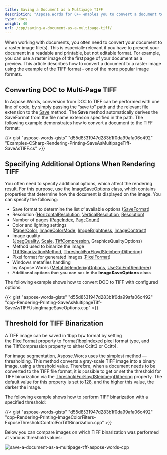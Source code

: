 ```yaml
---
title: Saving a Document as a Multipage TIFF
description: "Aspose.Words for C++ enables you to convert a document to a multi-page TIFF. To determine how the document is displayed on the image you need to specify additional options: resolution, number of pages, image binarization, etc."
type: docs
weight: 40
url: /cpp/saving-a-document-as-a-multipage-tiff/
---
```


When working with documents, you often need to convert your document to a raster image file(s). This is especially relevant if you have to present your document in a readable and printable, but not editable format. For example, you can use a raster image of the first page of your document as a preview. This article describes how to convert a document to a raster image using the example of the TIFF format – one of the more popular image formats.

## Converting DOC to Multi-Page TIFF

In Aspose.Words, conversion from DOC to TIFF can be performed with one line of code, by simply passing the “save to” path and the relevant file extension to the [Save](https://apireference.aspose.com/words/cpp/class/aspose.words.document/#save_stream_saveformat) method. The **Save** method automatically derives the SaveFormat from the file name extension specified in the path. The following example demonstrates how to convert a document to the TIFF format:

{{< gist "aspose-words-gists" "d55d8631947d283b1f0da99afa06c492" "Examples-CSharp-Rendering-Printing-SaveAsMultipageTiff-SaveAsTIFF.cs" >}}

## Specifying Additional Options When Rendering TIFF

You often need to specify additional options, which affect the rendering result. For this purpose, use the [ImageSaveOptions](https://apireference.aspose.com/words/cpp/class/aspose.words.saving.image_save_options-members) class, which contains properties that determine how the document is displayed on the image. You can specify the following:

- Save format to determine the list of available options ([SaveFormat](https://apireference.aspose.com/words/cpp/class/aspose.words.saving.image_save_options/#get_saveformat))
- Resolution ([HorizontalResolution](https://apireference.aspose.com/words/cpp/class/aspose.words.saving.image_save_options/#get_horizontalresolution_const), [VerticalResolution](https://apireference.aspose.com/words/cpp/class/aspose.words.saving.image_save_options/#get_verticalresolution_const), [Resolution](https://apireference.aspose.com/words/cpp/class/aspose.words.saving.image_save_options/#set_resolution))
- Number of pages ([PageIndex](https://apireference.aspose.com/words/cpp/class/aspose.words.saving.image_save_options/#get_pageset_const), [PageCount](https://apireference.aspose.com/words/cpp/class/aspose.words.saving.image_save_options/#get_pageset_const))
- Color and lighting settings ([PaperColor](https://apireference.aspose.com/words/cpp/class/aspose.words.saving.image_save_options/#set_papercolor), [ImageColorMode](https://apireference.aspose.com/words/cpp/class/aspose.words.saving.image_save_options/#get_imagecolormode_const), [ImageBrightness](https://apireference.aspose.com/words/cpp/class/aspose.words.saving.image_save_options/#set_imagebrightness), [ImageContrast](https://apireference.aspose.com/words/cpp/class/aspose.words.saving.image_save_options/#set_imagecontrast))
- Image quality ([JpegQuality](https://apireference.aspose.com/words/cpp/class/aspose.words.saving.image_save_options/#set_jpegquality), [Scale](https://apireference.aspose.com/words/cpp/class/aspose.words.saving.image_save_options/#get_scale_const), [TiffCompression](https://apireference.aspose.com/words/cpp/class/aspose.words.saving.image_save_options/#get_tiffcompression_const), GraphicsQualityOptions)
- Method used to binarize the image ([TiffBinarizationMethod](https://apireference.aspose.com/words/cpp/class/aspose.words.saving.image_save_options/#get_tiffbinarizationmethod_const), [ThresholdForFloydSteinbergDithering](https://apireference.aspose.com/words/cpp/class/aspose.words.saving.image_save_options/#get_thresholdforfloydsteinbergdithering_const))
- Pixel format for generated images ([PixelFormat](https://apireference.aspose.com/words/cpp/class/aspose.words.saving.image_save_options/#get_pixelformat_const))
- Windows metafiles handling by Aspose.Words ([MetafileRenderingOptions](https://apireference.aspose.com/words/cpp/class/aspose.words.saving.image_save_options/#get_metafilerenderingoptions), [UseGdiEmfRenderer](https://apireference.aspose.com/words/cpp/class/aspose.words.saving.image_save_options/#get_usegdiemfrenderer_const))
- Additional options that you can see in the **ImageSaveOptions** class

The following example shows how to convert DOC to TIFF with configured options:

{{< gist "aspose-words-gists" "d55d8631947d283b1f0da99afa06c492" "cpp-Rendering-Printing-SaveAsMultipageTiff-SaveAsTIFFUsingImageSaveOptions.cpp" >}}

## Threshold for TIFF Binarization

A TIFF image can be saved in 1bpp b/w format by setting the [PixelFormat](https://apireference.aspose.com/words/cpp/class/aspose.words.saving.image_save_options/#get_pixelformat_const) property to Format1bppIndexed pixel format type, and the TiffCompression property to either Ccitt3 or Ccitt4.

For image segmentation, Aspose.Words uses the simplest method — thresholding. This method converts a gray-scale TIFF image into a binary image, using a threshold value. Therefore, when a document needs to be converted to the TIFF file format, it is possible to get or set the threshold for TIFF binarization via the [ThresholdForFloydSteinbergDithering](https://apireference.aspose.com/words/cpp/class/aspose.words.saving.image_save_options/#get_thresholdforfloydsteinbergdithering_const) property. The default value for this property is set to 128, and the higher this value, the darker the image.

The following example shows how to perform TIFF binarization with a specified threshold:

{{< gist "aspose-words-gists" "d55d8631947d283b1f0da99afa06c492" "cpp-Rendering-Printing-ImageColorFilters-ExposeThresholdControlForTiffBinarization.cpp" >}}

Below you can compare images on which TIFF binarization was performed at various threshold values:

![save-a-document-as-a-multipage-tiff-aspose-words-cpp](saving-a-document-as-a-multipage-tiff_1.jpg)
